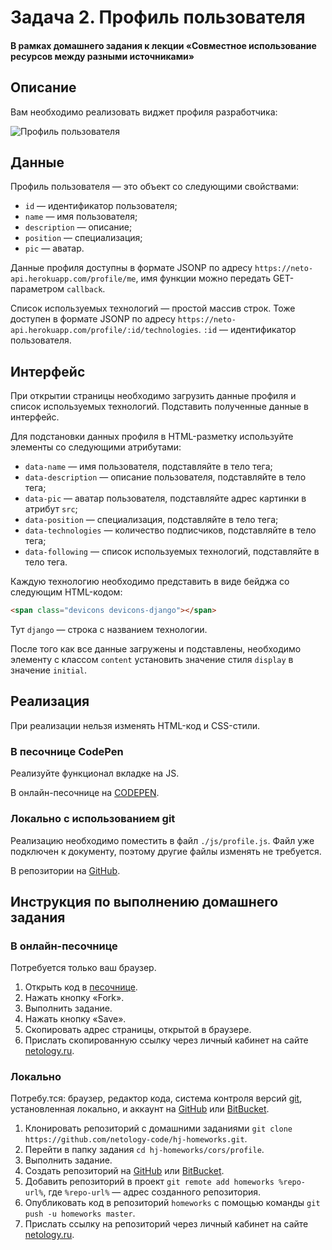 # Задача 2. Профиль пользователя

#### В рамках домашнего задания к лекции «Cовместное использование ресурсов между разными источниками»

## Описание

Вам необходимо реализовать виджет профиля разработчика:

![Профиль пользователя](./res/preview.png)

## Данные

Профиль пользователя — это объект со следующими свойствами:
- `id` — идентификатор пользователя;
- `name` — имя пользователя;
- `description` — описание;
- `position` — специализация;
- `pic` — аватар.

Данные профиля доступны в формате JSONP по адресу `https://neto-api.herokuapp.com/profile/me`, имя функции можно передать GET-параметром `callback`.

Список используемых технологий — простой массив строк. Тоже доступен в формате JSONP по адресу `https://neto-api.herokuapp.com/profile/:id/technologies`. `:id` — идентификатор пользователя.

## Интерфейс

При открытии страницы необходимо загрузить данные профиля и список используемых технологий. Подставить полученные данные в интерфейс.

Для подстановки данных профиля в HTML-разметку используйте элементы со следующими атрибутами:
- `data-name` — имя пользователя, подставляйте в тело тега;
- `data-description` — описание пользователя, подставляйте в тело тега;
- `data-pic` — аватар пользователя, подставляйте адрес картинки в атрибут `src`;
- `data-position` — специализация, подставляйте в тело тега;
- `data-technologies` — количество подписчиков, подставляйте в тело тега;
- `data-following` — список используемых технологий, подставляйте в тело тега.

Каждую технологию необходимо представить в виде бейджа со следующим HTML-кодом:
```html
<span class="devicons devicons-django"></span>
```

Тут `django` — строка с названием технологии.

После того как все данные загружены и подставлены, необходимо элементу с классом `content` установить значение стиля `display` в значение `initial`.

## Реализация

При реализации нельзя изменять HTML-код и CSS-стили.

### В песочнице CodePen

Реализуйте функционал вкладке на JS.

В онлайн-песочнице на [CODEPEN](https://codepen.io/Netology/pen/jYppNN).

### Локально с использованием git

Реализацию необходимо поместить в файл `./js/profile.js`. Файл уже подключен к документу, поэтому другие файлы изменять не требуется.

В репозитории на [GitHub](https://github.com/netology-code/hj-homeworks/tree/master/cors/profile).

## Инструкция по выполнению домашнего задания

### В онлайн-песочнице

Потребуется только ваш браузер.

1. Открыть код в [песочнице](https://codepen.io/Netology/pen/jYppNN).
2. Нажать кнопку «Fork».
3. Выполнить задание.
4. Нажать кнопку «Save».
5. Скопировать адрес страницы, открытой в браузере.
6. Прислать скопированную ссылку через личный кабинет на сайте [netology.ru](http://netology.ru/).    

### Локально

Потребу.тся: браузер, редактор кода, система контроля версий [git](https://git-scm.com), установленная локально, и аккаунт на [GitHub](https://github.com/) или [BitBucket](https://bitbucket.org/).

1. Клонировать репозиторий с домашними заданиями `git clone https://github.com/netology-code/hj-homeworks.git`.
2. Перейти в папку задания `cd hj-homeworks/cors/profile`.
3. Выполнить задание.
4. Создать репозиторий на [GitHub](https://github.com/) или [BitBucket](https://bitbucket.org/).
5. Добавить репозиторий в проект `git remote add homeworks %repo-url%`, где `%repo-url%` — адрес созданного репозитория.
6. Опубликовать код в репозиторий `homeworks` с помощью команды `git push -u homeworks master`.
7. Прислать ссылку на репозиторий через личный кабинет на сайте [netology.ru](http://netology.ru/).
